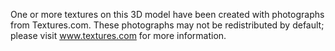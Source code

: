 One or more textures on this 3D model have been created with photographs from Textures.com. These photographs may not be redistributed by default; please visit www.textures.com for more information.
